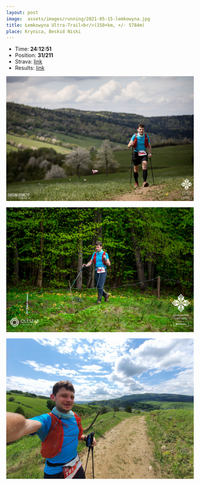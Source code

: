 ```yaml
---
layout: post
image:  assets/images/running/2021-05-15-lemkowyna.jpg
title: Łemkowyna Ultra-Trail<br/>(150+km, +/- 5784m)
place: Krynica, Beskid Niski
---
```


- Time: **24:12:51**
- Position: **31/211**
- Strava: [link](https://www.strava.com/activities/5305576737)
- Results: [link](/assets/images/running/2021-05-15-lemkowyna-results.pdf)

![Me](/assets/images/running/2021-05-15-lemkowyna-me.jpg)

![Me](/assets/images/running/2021-05-15-lemkowyna-me-2.jpg)

![Me](/assets/images/running/2021-05-15-lemkowyna-me-3.jpg)

